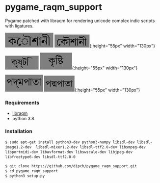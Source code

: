 # pygame_raqm_support

Pygame patched with libraqm for rendering unicode complex indic scripts with ligatures.


![a](pygame-1.9.3/examples/aa.png) ![a](pygame-1.9.3/examples/ab.png){:height="55px" width="130px"}

![a](pygame-1.9.3/examples/ba.png) ![a](pygame-1.9.3/examples/bb.png){:height="55px" width="130px"}

![a](pygame-1.9.3/examples/ca.png) ![a](pygame-1.9.3/examples/cc.png){:height="55px" width="130px"}

### Requirements

* [libraqm](https://github.com/HOST-Oman/libraqm)
* python 3.8

### Installation

```
$ sudo apt-get install python3-dev python3-numpy libsdl-dev libsdl-image1.2-dev  libsdl-mixer1.2-dev libsdl-ttf2.0-dev libsmpeg-dev libportmidi-dev libavformat-dev libswscale-dev libjpeg-dev libfreetype6-dev libsdl-ttf2.0-0
```

```
$ git clone https://github.com/dipch/pygame_raqm_support.git
$ cd pygame_raqm_support
$ python3 setup.py
```
